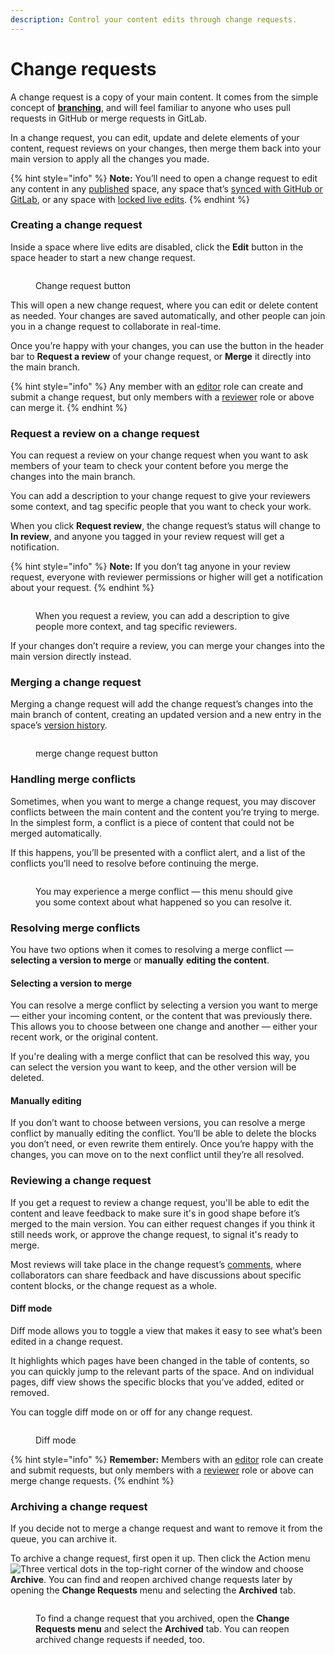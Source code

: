 ```yaml
---
description: Control your content edits through change requests.
---
```


# Change requests

A change request is a copy of your main content. It comes from the simple concept of [**branching**](https://git-scm.com/book/en/v2/Git-Branching-Branches-in-a-Nutshell), and will feel familiar to anyone who uses pull requests in GitHub or merge requests in GitLab.

In a change request, you can edit, update and delete elements of your content, request reviews on your changes, then merge them back into your main version to apply all the changes you made.

{% hint style="info" %}
**Note:** You’ll need to open a change request to edit any content in any [published](../../published-documentation/overview.md) space, any space that’s [synced with GitHub or GitLab](../../integrations/git-sync/), or any space with [locked live edits](live-edits.md).
{% endhint %}

### Creating a change request

Inside a space where live edits are disabled, click the **Edit** button in the space header to start a new change request.

<figure><img src="../../.gitbook/assets/change-requests (1).png" alt=""><figcaption><p>Change request button</p></figcaption></figure>

This will open a new change request, where you can edit or delete content as needed. Your changes are saved automatically, and other people can join you in a change request to collaborate in real-time.

Once you’re happy with your changes, you can use the button in the header bar to **Request a review** of your change request, or **Merge** it directly into the main branch.

{% hint style="info" %}
Any member with an [editor](../../account-management/member-management/roles.md#editor) role can create and submit a change request, but only members with a [reviewer](../../account-management/member-management/roles.md#reviewer) role or above can merge it.
{% endhint %}

### Request a review on a change request

You can request a review on your change request when you want to ask members of your team to check your content before you merge the changes into the main branch.

You can add a description to your change request to give your reviewers some context, and tag specific people that you want to check your work.

When you click **Request review**, the change request’s status will change to **In review**, and anyone you tagged in your review request will get a notification.

{% hint style="info" %}
**Note:** If you don’t tag anyone in your review request, everyone with reviewer permissions or higher will get a notification about your request.
{% endhint %}

<figure><img src="../../.gitbook/assets/review-change-request.png" alt=""><figcaption><p>When you request a review, you can add a description to give people more context, and tag specific reviewers.</p></figcaption></figure>

If your changes don’t require a review, you can merge your changes into the main version directly instead.

### Merging a change request

Merging a change request will add the change request’s changes into the main branch of content, creating an updated version and a new entry in the space’s [version history](../activity-history.md#see-the-activity-of-a-specific-draft).

<figure><img src="../../.gitbook/assets/merge-change-request.png" alt=""><figcaption><p>merge change request button</p></figcaption></figure>

### Handling merge conflicts

Sometimes, when you want to merge a change request, you may discover conflicts between the main content and the content you’re trying to merge. In the simplest form, a conflict is a piece of content that could not be merged automatically.

If this happens, you’ll be presented with a conflict alert, and a list of the conflicts you’ll need to resolve before continuing the merge.

<figure><img src="../../.gitbook/assets/conflict.png" alt=""><figcaption><p>You may experience a merge conflict — this menu should give you some context about what happened so you can resolve it.</p></figcaption></figure>

### Resolving merge conflicts

You have two options when it comes to resolving a merge conflict — **selecting a version to merge** or **manually** **editing the content**.

#### Selecting a version to merge

You can resolve a merge conflict by selecting a version you want to merge — either your incoming content, or the content that was previously there. This allows you to choose between one change and another — either your recent work, or the original content.&#x20;

If you're dealing with a merge conflict that can be resolved this way, you can select the version you want to keep, and the other version will be deleted.

#### Manually editing

If you don’t want to choose between versions, you can resolve a merge conflict by manually editing the conflict. You’ll be able to delete the blocks you don’t need, or even rewrite them entirely. Once you’re happy with the changes, you can move on to the next conflict until they’re all resolved.

### Reviewing a change request

If you get a request to review a change request, you'll be able to edit the content and leave feedback to make sure it's in good shape before it’s merged to the main version. You can either request changes if you think it still needs work, or approve the change request, to signal it's ready to merge.

Most reviews will take place in the change request’s [comments](../../collaboration/comments-discussion.md), where collaborators can share feedback and have discussions about specific content blocks, or the change request as a whole.

#### Diff mode

Diff mode allows you to toggle a view that makes it easy to see what’s been edited in a change request.&#x20;

It highlights which pages have been changed in the table of contents, so you can quickly jump to the relevant parts of the space. And on individual pages, diff view shows the specific blocks that you’ve added, edited or removed.

You can toggle diff mode on or off for any change request.

<figure><img src="../../.gitbook/assets/diff-view (1).png" alt=""><figcaption><p>Diff mode</p></figcaption></figure>

{% hint style="info" %}
**Remember:** Members with an [editor](../../account-management/member-management/roles.md#editor) role can create and submit requests, but only members with a [reviewer](../../account-management/member-management/roles.md#reviewer) role or above can merge change requests.
{% endhint %}

### Archiving a change request

If you decide not to merge a change request and want to remove it from the queue, you can archive it.

To archive a change request, first open it up. Then click the Action menu <img src="../../.gitbook/assets/Actions menu.png" alt="Three vertical dots" data-size="line"> in the top-right corner of the window and choose **Archive**. You can find and reopen archived change requests later by opening the **Change Requests** menu and selecting the **Archived** tab.

<figure><img src="../../.gitbook/assets/archive-change-request.png" alt=""><figcaption><p>To find a change request that you archived, open the <strong>Change Requests menu</strong> and select the <strong>Archived</strong> tab. You can reopen archived change requests if needed, too.</p></figcaption></figure>
